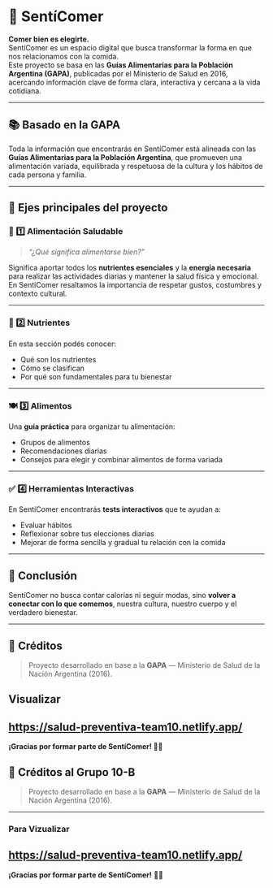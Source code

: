 # 🥗 SentíComer

**Comer bien es elegirte.**  
SentíComer es un espacio digital que busca transformar la forma en que nos relacionamos con la comida.  
Este proyecto se basa en las **Guías Alimentarias para la Población Argentina (GAPA)**, publicadas por el Ministerio de Salud en 2016, acercando información clave de forma clara, interactiva y cercana a la vida cotidiana.

---

## 📚 Basado en la GAPA

Toda la información que encontrarás en SentíComer está alineada con las **Guías Alimentarias para la Población Argentina**, que promueven una alimentación variada, equilibrada y respetuosa de la cultura y los hábitos de cada persona y familia.

---

## 🧩 Ejes principales del proyecto

### 🍎 1️⃣ Alimentación Saludable

> *“¿Qué significa alimentarse bien?”*

Significa aportar todos los **nutrientes esenciales** y la **energía necesaria** para realizar las actividades diarias y mantener la salud física y emocional.  
En SentíComer resaltamos la importancia de respetar gustos, costumbres y contexto cultural.

---

### 🧬 2️⃣ Nutrientes

En esta sección podés conocer:
- Qué son los nutrientes
- Cómo se clasifican
- Por qué son fundamentales para tu bienestar

---

### 🍽️ 3️⃣ Alimentos

Una **guía práctica** para organizar tu alimentación:
- Grupos de alimentos
- Recomendaciones diarias
- Consejos para elegir y combinar alimentos de forma variada

---

### ✅ 4️⃣ Herramientas Interactivas

En SentíComer encontrarás **tests interactivos** que te ayudan a:
- Evaluar hábitos
- Reflexionar sobre tus elecciones diarias
- Mejorar de forma sencilla y gradual tu relación con la comida

---

## 🙌 Conclusión

SentíComer no busca contar calorías ni seguir modas, sino **volver a conectar con lo que comemos**, nuestra cultura, nuestro cuerpo y el verdadero bienestar.

---

## 📌 Créditos

> Proyecto desarrollado en base a la **GAPA** — Ministerio de Salud de la Nación Argentina (2016).

## Visualizar
https://salud-preventiva-team10.netlify.app/
---
**¡Gracias por formar parte de SentíComer! 🌿✨**

## 📌 Créditos al Grupo 10-B



> Proyecto desarrollado en base a la **GAPA** — Ministerio de Salud de la Nación Argentina (2016).

---
### Para Vizualizar
https://salud-preventiva-team10.netlify.app/
---
**¡Gracias por formar parte de SentíComer!** 🌿✨


